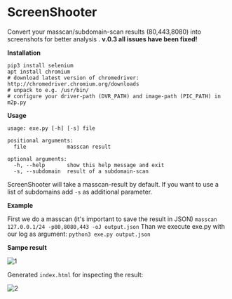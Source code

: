 # ScreenShooter
Convert your masscan/subdomain-scan results (80,443,8080) into screenshots for better analysis .
**v.0.3 all issues have been fixed!**

**Installation**

```
pip3 install selenium
apt install chromium
# download latest version of chromedriver: http://chromedriver.chromium.org/downloads
# unpack to e.g. /usr/bin/
# configure your driver-path (DVR_PATH) and image-path (PIC_PATH) in m2p.py
```

**Usage**

```
usage: exe.py [-h] [-s] file

positional arguments:
  file             masscan result

optional arguments:
  -h, --help       show this help message and exit
  -s, --subdomain  result of a subdomain-scan

```
ScreenShooter will take a masscan-result by default. If you want to use a list of subdomains add `-s` as additional parameter.

**Example**

First we do a masscan (it's important to save the result in JSON)
`masscan 127.0.0.1/24 -p80,8080,443 -oJ output.json`
Than we execute exe.py with our log as argument:
`python3 exe.py output.json`

**Sampe result**

![1](https://user-images.githubusercontent.com/38978231/41800050-28d4c842-7674-11e8-8864-48b7ae617888.png)

Generated `index.html` for inspecting the result:

![2](https://user-images.githubusercontent.com/38978231/41800052-290bb4b0-7674-11e8-8aee-edc60fe829b2.png)

